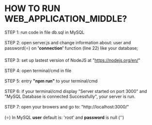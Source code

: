 # HOW TO RUN WEB_APPLICATION_MIDDLE?
STEP 1: run code in file db.sql in MySQL</br>
<br>
STEP 2: open server.js and change information about: user and password(⭐) on <b>'connection'</b> function (line 22) like your database; </br>
<br>
STEP 3: set up lastest version of NodeJS at "https://nodejs.org/en/" </br>
<br>
STEP 4: open terminal/cmd in file </br>
<br>
STEP 5: entry <b>"npm run"</b> to your terminal/cmd </br>
<br>
STEP 6: if your terminal/cmd display "Server started on port 3000" and "MySQL Database is connected Successfully", your server is run. </br>
<br>
STEP 7: open your browers and go to: "http://localhost:3000/" </br>
<br>
(⭐) In MySQL <b>user</b> default is: 'root' and <b>password</b> is null ('')
